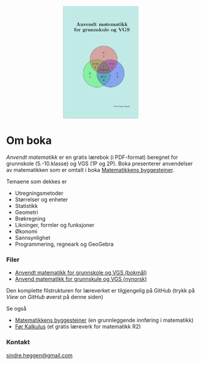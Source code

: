<p align="center"><img src="frontpage.png" alt="FrontPage" height="300"> </p>

# Om boka

_Anvendt matematikk_ er en gratis lærebok (i PDF-format) beregnet for grunnskole (5.-10.klasse) og VGS (1P og 2P). Boka presenterer anvendelser av matematikken som er omtalt i boka [Matematikkens byggesteiner](https://sindrsh.github.io/FirstPrinciplesOfMath/).

Temaene som dekkes er
- Utregningsmetoder
- Størrelser og enheter
- Statistikk
- Geometri
- Brøkregning 
- Likninger, formler og funksjoner
- Økonomi
- Sannsynlighet
- Programmering, regneark og GeoGebra

### Filer

- [Anvendt matematikk for grunnskole og VGS (bokmål)](https://github.com/sindrsh/AppliedMath/blob/master/AM.pdf)
- [Anvend matematikk for grunnskule og VGS (nynorsk)](https://github.com/sindrsh/AppliedMath/blob/master/AM.pdf)
 
Den komplette filstrukturen for læreverket er tilgjengelig på GitHub (trykk på _View on GitHub_ øverst på denne siden)

Se også 
- [Matematikkens byggesteiner](https://sindrsh.github.io/FirstPrinciplesOfMath/) (en grunnleggende innføring i matematikk)
- [Før Kalkulus](https://sindrsh.github.io/precalc/) (et gratis læreverk for matematikk R2)

### Kontakt
sindre.heggen@gmail.com


